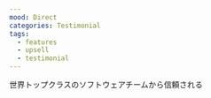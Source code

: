 ```yaml
---
mood: Direct
categories: Testimonial
tags:
  - features
  - upsell
  - testimonial
---
```

世界トップクラスのソフトウェアチームから信頼される
